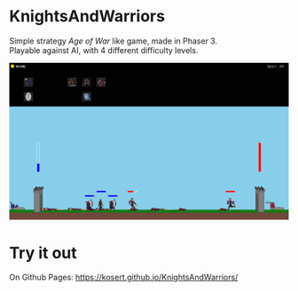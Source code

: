 # KnightsAndWarriors
Simple strategy *Age of War* like game, made in Phaser 3.   
Playable against AI, with 4 different difficulty levels.

![Screenshot](./image.png)

# Try it out
On Github Pages:
https://kosert.github.io/KnightsAndWarriors/
